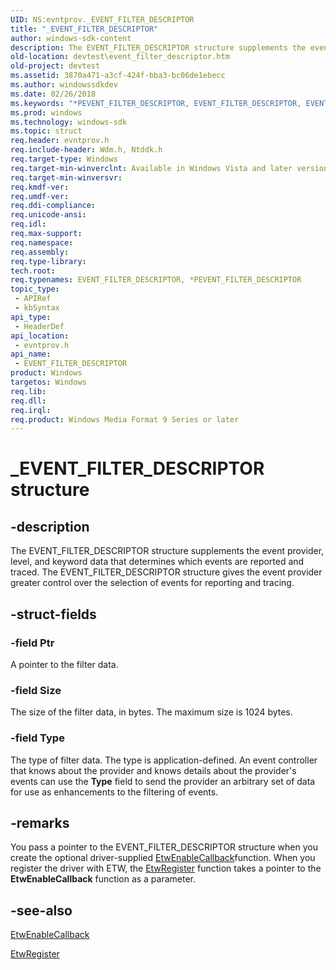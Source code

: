 ```yaml
---
UID: NS:evntprov._EVENT_FILTER_DESCRIPTOR
title: "_EVENT_FILTER_DESCRIPTOR"
author: windows-sdk-content
description: The EVENT_FILTER_DESCRIPTOR structure supplements the event provider, level, and keyword data that determines which events are reported and traced.
old-location: devtest\event_filter_descriptor.htm
old-project: devtest
ms.assetid: 3870a471-a3cf-424f-bba3-bc06de1ebecc
ms.author: windowssdkdev
ms.date: 02/26/2018
ms.keywords: "*PEVENT_FILTER_DESCRIPTOR, EVENT_FILTER_DESCRIPTOR, EVENT_FILTER_DESCRIPTOR structure [Driver Development Tools], Event Filter Descriptor, Event Filter Descriptor structure [Driver Development Tools], PEVENT_FILTER_DESCRIPTOR, PEVENT_FILTER_DESCRIPTOR structure pointer [Driver Development Tools], _EVENT_FILTER_DESCRIPTOR, devtest.event_filter_descriptor, etw_km_a59972ec-314f-456d-98c3-5fe39445effe.xml, evntprov/EVENT_FILTER_DESCRIPTOR, evntprov/PEVENT_FILTER_DESCRIPTOR"
ms.prod: windows
ms.technology: windows-sdk
ms.topic: struct
req.header: evntprov.h
req.include-header: Wdm.h, Ntddk.h
req.target-type: Windows
req.target-min-winverclnt: Available in Windows Vista and later versions of Windows.
req.target-min-winversvr: 
req.kmdf-ver: 
req.umdf-ver: 
req.ddi-compliance: 
req.unicode-ansi: 
req.idl: 
req.max-support: 
req.namespace: 
req.assembly: 
req.type-library: 
tech.root: 
req.typenames: EVENT_FILTER_DESCRIPTOR, *PEVENT_FILTER_DESCRIPTOR
topic_type:
 - APIRef
 - kbSyntax
api_type:
 - HeaderDef
api_location:
 - evntprov.h
api_name:
 - EVENT_FILTER_DESCRIPTOR
product: Windows
targetos: Windows
req.lib: 
req.dll: 
req.irql: 
req.product: Windows Media Format 9 Series or later
---
```


# _EVENT_FILTER_DESCRIPTOR structure


## -description


The EVENT_FILTER_DESCRIPTOR structure supplements the event provider, level, and keyword data that determines which events are reported and traced. The EVENT_FILTER_DESCRIPTOR structure gives the event provider greater control over the selection of events for reporting and tracing. 


## -struct-fields




### -field Ptr

A pointer to the filter data. 


### -field Size

The size of the filter data, in bytes. The maximum size is 1024 bytes.


### -field Type

The type of filter data. The type is application-defined. An event controller  that knows about the provider and knows details about the provider's events can use the <b>Type</b> field to send the provider an arbitrary set of data for use as enhancements to the filtering of events.


## -remarks



You pass a pointer to the EVENT_FILTER_DESCRIPTOR structure when you create the optional driver-supplied <a href="https://msdn.microsoft.com/5953a3ae-b130-42fd-9dc8-974d15c6dfc5">EtwEnableCallback</a>function. When you register the driver with ETW, the <a href="https://msdn.microsoft.com/library/windows/hardware/ff545603">EtwRegister</a> function takes a pointer to the <b>EtwEnableCallback</b> function as a parameter.




## -see-also




<a href="https://msdn.microsoft.com/5953a3ae-b130-42fd-9dc8-974d15c6dfc5">EtwEnableCallback</a>



<a href="https://msdn.microsoft.com/library/windows/hardware/ff545603">EtwRegister</a>
 

 

